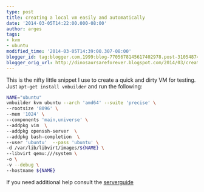 ```yaml
---
type: post
title: creating a local vm easily and automatically
date: '2014-03-05T14:22:00.000-08:00'
author: arges
tags:
- kvm
- ubuntu
modified_time: '2014-03-05T14:39:00.307-08:00'
blogger_id: tag:blogger.com,1999:blog-7705678145617402978.post-3105487472221967322
blogger_orig_url: http://dinosaursareforever.blogspot.com/2014/03/creating-local-vm-easily-and.html
---
```


This is the nifty little snippet I use to create a quick and dirty VM for
testing. Just `apt-get install vmbuilder` and run the following:

~~~bash
NAME="ubuntu"
vmbuilder kvm ubuntu --arch 'amd64' --suite 'precise' \
--rootsize '8096' \
--mem '1024' \
--components 'main,universe' \
--addpkg vim  \
--addpkg openssh-server  \
--addpkg bash-completion  \
--user 'ubuntu'  --pass 'ubuntu' \
-d /var/lib/libvirt/images/${NAME} \
--libvirt qemu:///system \
-o \
-v --debug \
--hostname ${NAME}
~~~

If you need additional help consult the
[serverguide](https://help.ubuntu.com/12.04/serverguide/jeos-and-vmbuilder.html
)

